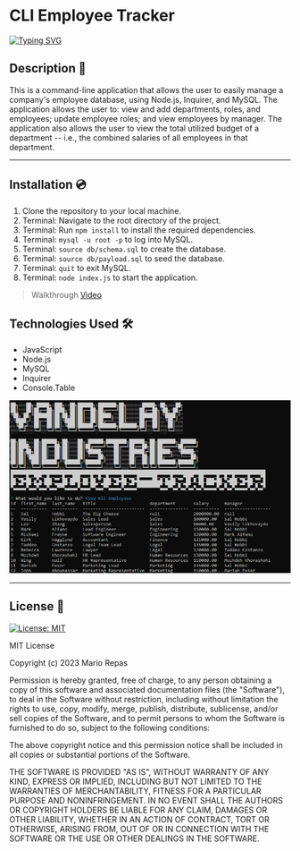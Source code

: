 # CLI Employee Tracker

[![Typing SVG](https://readme-typing-svg.demolab.com?font=Fira+Code&pause=1000&color=9675FF&multiline=true&width=435&height=70&lines=Vandelay+Industries;+Employee+Tracker)](https://git.io/typing-svg)

## Description 📜

This is a command-line application that allows the user to easily manage a company's employee database, using Node.js, Inquirer, and MySQL. The application allows the user to: view and add departments, roles, and employees; update employee roles; and view employees by manager. The application also allows the user to view the total utilized budget of a department -- i.e., the combined salaries of all employees in that department. 

---

## Installation 💿

1. Clone the repository to your local machine.
2. Terminal: Navigate to the root directory of the project.
3. Terminal: Run `npm install` to install the required dependencies.
4. Terminal: `mysql -u root -p` to log into MySQL.
5. Terminal: `source db/schema.sql` to create the database.
6. Terminal: `source db/payload.sql` to seed the database.
7. Terminal: `quit` to exit MySQL.
8. Terminal: `node index.js` to start the application.

> Walkthrough [Video](https://drive.google.com/file/d/1oTu7LqyvuLeAaF06zeTTTm9p0erH8djp/view?usp=share_link)
## Technologies Used 🛠️

* JavaScript
* Node.js
* MySQL
* Inquirer
* Console.Table

![Screenshot](./assets/img/Screenshot%202023-02-20%20191356.png)

---
## License 📝

[![License: MIT](https://img.shields.io/badge/License-MIT-yellow.svg)](https://opensource.org/licenses/MIT)

MIT License

Copyright (c) 2023 Mario Repas

Permission is hereby granted, free of charge, to any person obtaining a copy of this software and associated documentation files (the "Software"), to deal in the Software without restriction, including without limitation the rights to use, copy, modify, merge, publish, distribute, sublicense, and/or sell copies of the Software, and to permit persons to whom the Software is furnished to do so, subject to the following conditions:

The above copyright notice and this permission notice shall be included in all copies or substantial portions of the Software.

THE SOFTWARE IS PROVIDED "AS IS", WITHOUT WARRANTY OF ANY KIND, EXPRESS OR IMPLIED, INCLUDING BUT NOT LIMITED TO THE WARRANTIES OF MERCHANTABILITY, FITNESS FOR A PARTICULAR PURPOSE AND NONINFRINGEMENT. IN NO EVENT SHALL THE AUTHORS OR COPYRIGHT HOLDERS BE LIABLE FOR ANY CLAIM, DAMAGES OR OTHER LIABILITY, WHETHER IN AN ACTION OF CONTRACT, TORT OR OTHERWISE, ARISING FROM, OUT OF OR IN CONNECTION WITH THE SOFTWARE OR THE USE OR OTHER DEALINGS IN THE SOFTWARE.

